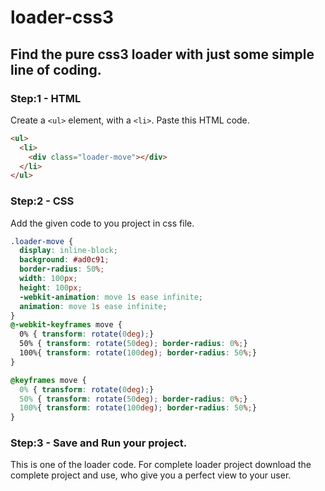 # loader-css3
## Find the pure css3 loader with just some simple line of coding.

### Step:1 -  HTML

Create a `<ul>` element, with a `<li>`. Paste this HTML code.

```html
<ul>
  <li>
    <div class="loader-move"></div>
  </li>
</ul>
```


### Step:2 - CSS

Add the given code to you project in css file.

```css
.loader-move {
  display: inline-block;
  background: #ad0c91;
  border-radius: 50%;  
  width: 100px;
  height: 100px;
  -webkit-animation: move 1s ease infinite;
  animation: move 1s ease infinite;
}
@-webkit-keyframes move {
  0% { transform: rotate(0deg);}
  50% { transform: rotate(50deg); border-radius: 0%;}
  100%{ transform: rotate(100deg); border-radius: 50%;}
}

@keyframes move {
  0% { transform: rotate(0deg);}
  50% { transform: rotate(50deg); border-radius: 0%;}
  100%{ transform: rotate(100deg); border-radius: 50%;}
}

```

### Step:3 - Save and Run your project.

This is one of the loader code. For complete loader project download the complete project and use, who give you a perfect view to your user.
